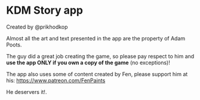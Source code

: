 # KDM Story app 

Created by @prikhodkop

Almost all the art and text presented in the app are the property of Adam Poots. 

The guy did a great job creating the game, so please pay respect to him and <b>use the app ONLY if you own a copy of the game</b> (no exceptions)!


The app also uses some of content created by Fen, please support him at his: https://www.patreon.com/FenPaints 

He deservers it!.
